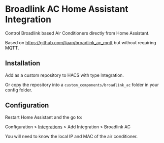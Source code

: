 # Broadlink AC Home Assistant Integration

Control Broadlink based Air Conditioners directly from Home Assistant. 

Based on https://github.com/liaan/broadlink_ac_mqtt but without requiring MQTT.

## Installation

Add as a custom repository to HACS with type Integration.

Or copy the repository into a `custom_components/broadlink_ac` folder in your config folder.

## Configuration

Restart Home Assistant and the go to:

Configuration > [Integrations](https://my.home-assistant.io/redirect/integrations/) > Add Integration > Broadlink AC

You will need to know the local IP and MAC of the air conditioner.
